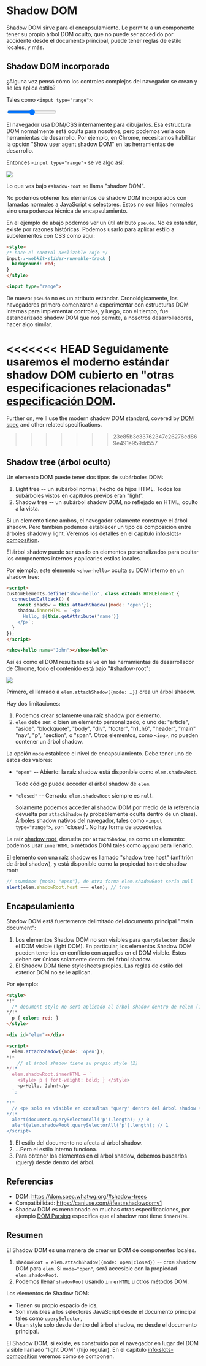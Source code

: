 # Shadow DOM

Shadow DOM sirve para el encapsulamiento. Le permite a un componente tener su propio árbol DOM oculto, que no puede ser accedido por accidente desde el documento principal, puede tener reglas de estilo locales, y más.

## Shadow DOM incorporado

¿Alguna vez pensó cómo los controles complejos del navegador se crean y se les aplica estilo?

Tales como `<input type="range">`:

<p>
<input type="range">
</p>

El navegador usa DOM/CSS internamente para dibujarlos. Esa estructura DOM normalmente está oculta para nosotros, pero podemos verla con herramientas de desarrollo. Por ejemplo, en Chrome, necesitamos habilitar la opción "Show user agent shadow DOM" en las herramientas de desarrollo.

Entonces `<input type="range">` se ve algo así:

![](shadow-dom-range.png)

Lo que ves bajo `#shadow-root` se llama "shadow DOM".

No podemos obtener los elementos de shadow DOM incorporados con llamadas normales a JavaScript o selectores. Estos no son hijos normales sino una poderosa técnica de encapsulamiento.

En el ejemplo de abajo podemos ver un útil atributo `pseudo`. No es estándar, existe por razones históricas. Podemos usarlo para aplicar estilo a subelementos con CSS como aquí:

```html run autorun
<style>
/* hace el control deslizable rojo */
input::-webkit-slider-runnable-track {
  background: red;
}
</style>

<input type="range">
```

De nuevo: `pseudo` no es un atributo estándar. Cronológicamente, los navegadores primero comenzaron a experimentar con estructuras DOM internas para implementar controles, y luego, con el tiempo, fue estandarizado shadow DOM que nos permite, a nosotros desarrolladores, hacer algo similar.

<<<<<<< HEAD
Seguidamente usaremos el moderno estándar shadow DOM cubierto en "otras especificaciones relacionadas" [especificación DOM](https://dom.spec.whatwg.org/#shadow-trees).
=======
Further on, we'll use the modern shadow DOM standard, covered by [DOM spec](https://dom.spec.whatwg.org/#shadow-trees) and other related specifications.
>>>>>>> 23e85b3c33762347e26276ed869e491e959dd557

## Shadow tree (árbol oculto)

Un elemento DOM puede tener dos tipos de subárboles DOM:

1. Light tree -- un subárbol normal, hecho de hijos HTML. Todos los subárboles vistos en capítulos previos eran "light".
2. Shadow tree -- un subárbol shadow DOM, no reflejado en HTML, oculto a la vista.

Si un elemento tiene ambos, el navegador solamente construye el árbol shadow. Pero también podemos establecer un tipo de composición entre árboles shadow y light. Veremos los detalles en el capítulo <info:slots-composition>.

El árbol shadow puede ser usado en elementos personalizados para ocultar los componentes internos y aplicarles estilos locales.

Por ejemplo, este elemento `<show-hello>` oculta su DOM interno en un shadow tree:

```html run autorun height=60
<script>
customElements.define('show-hello', class extends HTMLElement {
  connectedCallback() {
    const shadow = this.attachShadow({mode: 'open'});
    shadow.innerHTML = `<p>
      Hello, ${this.getAttribute('name')}
    </p>`;
  }  
});
</script>

<show-hello name="John"></show-hello>
```

Así es como el DOM resultante se ve en las herramientas de desarrollador de Chrome, todo el contenido está bajo "#shadow-root":

![](shadow-dom-say-hello.png)

Primero, el llamado a `elem.attachShadow({mode: …})` crea un árbol shadow.

Hay dos limitaciones:
1. Podemos crear solamente una raíz shadow por elemento.
2. `elem` debe ser: o bien un elemento personalizado, o uno de: "article", "aside", "blockquote", "body", "div", "footer", "h1..h6", "header", "main" "nav", "p", "section", o "span". Otros elementos, como `<img>`, no pueden contener un árbol shadow.

La opción `mode` establece el nivel de encapsulamiento. Debe tener uno de estos dos valores:
- `"open"` -- Abierto: la raíz shadow está disponible como `elem.shadowRoot`.

    Todo código puede acceder el árbol shadow de `elem`.   
- `"closed"` -- Cerrado: `elem.shadowRoot` siempre es `null`.

    Solamente podemos acceder al shadow DOM por medio de la referencia devuelta por `attachShadow` (y probablemente oculta dentro de un class). Árboles shadow nativos del navegador, tales como `<input type="range">`, son "closed". No hay forma de accederlos.

La raíz [shadow root](https://dom.spec.whatwg.org/#shadowroot), devuelta por `attachShadow`, es como un elemento: podemos usar `innerHTML` o métodos DOM tales como `append` para llenarlo.

El elemento con una raíz shadow es llamado "shadow tree host" (anfitrión de árbol shadow), y está disponible como la propiedad `host` de shadow root:

```js
// asumimos {mode: "open"}, de otra forma elem.shadowRoot sería null
alert(elem.shadowRoot.host === elem); // true
```

## Encapsulamiento

Shadow DOM está fuertemente delimitado del documento principal "main document":

1. Los elementos Shadow DOM no son visibles para `querySelector` desde el DOM visible (light DOM). En particular,  los elementos Shadow DOM pueden tener ids en conflicto con aquellos en el DOM visible. Estos deben ser únicos solamente dentro del árbol shadow.
2. El Shadow DOM tiene stylesheets propios. Las reglas de estilo del exterior DOM no se le aplican.

Por ejemplo:

```html run untrusted height=40
<style>
*!*
  /* document style no será aplicado al árbol shadow dentro de #elem (1) */
*/!*
  p { color: red; }
</style>

<div id="elem"></div>

<script>
  elem.attachShadow({mode: 'open'});
*!*
    // el árbol shadow tiene su propio style (2)
*/!*
  elem.shadowRoot.innerHTML = `
    <style> p { font-weight: bold; } </style>
    <p>Hello, John!</p>
  `;

*!*
  // <p> solo es visible en consultas "query" dentro del árbol shadow (3)
*/!*
  alert(document.querySelectorAll('p').length); // 0
  alert(elem.shadowRoot.querySelectorAll('p').length); // 1
</script>  
```

1. El estilo del documento no afecta al árbol shadow.
2. ...Pero el estilo interno funciona.
3. Para obtener los elementos en el árbol shadow, debemos buscarlos (query) desde dentro del árbol.

## Referencias

- DOM: <https://dom.spec.whatwg.org/#shadow-trees>
- Compatibilidad: <https://caniuse.com/#feat=shadowdomv1>
- Shadow DOM es mencionado en muchas otras especificaciones, por ejemplo [DOM Parsing](https://w3c.github.io/DOM-Parsing/#the-innerhtml-mixin) especifica que el shadow root tiene `innerHTML`.


## Resumen

El Shadow DOM es una manera de crear un DOM de componentes locales.

1. `shadowRoot = elem.attachShadow({mode: open|closed})` -- crea shadow DOM para `elem`. Si `mode="open"`, será accesible con la propiedad `elem.shadowRoot`.
2. Podemos llenar `shadowRoot` usando `innerHTML` u otros métodos DOM.

Los elementos de Shadow DOM:
- Tienen su propio espacio de ids,
- Son invisibles a los selectores JavaScript desde el documento principal tales como `querySelector`,
- Usan style solo desde dentro del árbol shadow, no desde el documento principal.

El Shadow DOM, si existe, es construido por el navegador en lugar del DOM visible llamado "light DOM" (hijo regular). En el capítulo <info:slots-composition> veremos cómo se componen.
